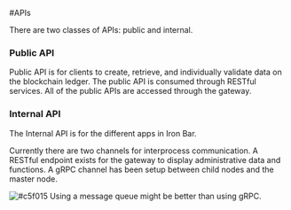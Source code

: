 #APIs

There are two classes of APIs:  public and internal.

### Public API
Public API is for clients to create, retrieve, and individually validate data on the blockchain ledger.
The public API is consumed through RESTful services.  All of the public APIs are accessed through the gateway.

### Internal API
The Internal API is for the different apps in Iron Bar.

Currently there are two channels for interprocess communication. A RESTful endpoint exists
for the gateway to display administrative data and functions.  A gRPC channel has been setup between 
child nodes and the master node.

![#c5f015](TODO:) Using a message queue might be better than using gRPC.   

